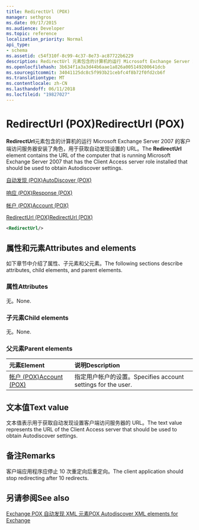 ```yaml
---
title: RedirectUrl (POX)
manager: sethgros
ms.date: 09/17/2015
ms.audience: Developer
ms.topic: reference
localization_priority: Normal
api_type:
- schema
ms.assetid: c54f310f-8c99-4c37-8e73-ac87722b6229
description: RedirectUrl 元素包含的计算机的运行 Microsoft Exchange Server 2007 的客户端访问服务器安装了角色，用于获取自动发现设置的 URL。
ms.openlocfilehash: 3b634f1a3a3d44b6aae1a826a005149200641dcb
ms.sourcegitcommit: 34041125dc8c5f993b21cebfc4f8b72f0fd2cb6f
ms.translationtype: MT
ms.contentlocale: zh-CN
ms.lasthandoff: 06/11/2018
ms.locfileid: "19827027"
---
```

# <a name="redirecturl-pox"></a><span data-ttu-id="371f1-103">RedirectUrl (POX)</span><span class="sxs-lookup"><span data-stu-id="371f1-103">RedirectUrl (POX)</span></span>

<span data-ttu-id="371f1-104">**RedirectUrl**元素包含的计算机的运行 Microsoft Exchange Server 2007 的客户端访问服务器安装了角色，用于获取自动发现设置的 URL。</span><span class="sxs-lookup"><span data-stu-id="371f1-104">The **RedirectUrl** element contains the URL of the computer that is running Microsoft Exchange Server 2007 that has the Client Access server role installed that should be used to obtain Autodiscover settings.</span></span> 
  
[<span data-ttu-id="371f1-105">自动发现 (POX)</span><span class="sxs-lookup"><span data-stu-id="371f1-105">AutoDiscover (POX)</span></span>](autodiscover-pox.md)
  
[<span data-ttu-id="371f1-106">响应 (POX)</span><span class="sxs-lookup"><span data-stu-id="371f1-106">Response (POX)</span></span>](response-pox.md)
  
[<span data-ttu-id="371f1-107">帐户 (POX)</span><span class="sxs-lookup"><span data-stu-id="371f1-107">Account (POX)</span></span>](account-pox.md)
  
[<span data-ttu-id="371f1-108">RedirectUrl (POX)</span><span class="sxs-lookup"><span data-stu-id="371f1-108">RedirectUrl (POX)</span></span>](redirecturl-pox.md)
  
```xml
<RedirectUrl/>
```

## <a name="attributes-and-elements"></a><span data-ttu-id="371f1-109">属性和元素</span><span class="sxs-lookup"><span data-stu-id="371f1-109">Attributes and elements</span></span>

<span data-ttu-id="371f1-110">如下章节中介绍了属性、子元素和父元素。</span><span class="sxs-lookup"><span data-stu-id="371f1-110">The following sections describe attributes, child elements, and parent elements.</span></span>
  
### <a name="attributes"></a><span data-ttu-id="371f1-111">属性</span><span class="sxs-lookup"><span data-stu-id="371f1-111">Attributes</span></span>

<span data-ttu-id="371f1-112">无。</span><span class="sxs-lookup"><span data-stu-id="371f1-112">None.</span></span>
  
### <a name="child-elements"></a><span data-ttu-id="371f1-113">子元素</span><span class="sxs-lookup"><span data-stu-id="371f1-113">Child elements</span></span>

<span data-ttu-id="371f1-114">无。</span><span class="sxs-lookup"><span data-stu-id="371f1-114">None.</span></span>
  
### <a name="parent-elements"></a><span data-ttu-id="371f1-115">父元素</span><span class="sxs-lookup"><span data-stu-id="371f1-115">Parent elements</span></span>

|<span data-ttu-id="371f1-116">**元素**</span><span class="sxs-lookup"><span data-stu-id="371f1-116">**Element**</span></span>|<span data-ttu-id="371f1-117">**说明**</span><span class="sxs-lookup"><span data-stu-id="371f1-117">**Description**</span></span>|
|:-----|:-----|
|[<span data-ttu-id="371f1-118">帐户 (POX)</span><span class="sxs-lookup"><span data-stu-id="371f1-118">Account (POX)</span></span>](account-pox.md) <br/> |<span data-ttu-id="371f1-119">指定用户帐户的设置。</span><span class="sxs-lookup"><span data-stu-id="371f1-119">Specifies account settings for the user.</span></span>  <br/> |
   
## <a name="text-value"></a><span data-ttu-id="371f1-120">文本值</span><span class="sxs-lookup"><span data-stu-id="371f1-120">Text value</span></span>

<span data-ttu-id="371f1-121">文本值表示用于获取自动发现设置客户端访问服务器的 URL。</span><span class="sxs-lookup"><span data-stu-id="371f1-121">The text value represents the URL of the Client Access server that should be used to obtain Autodiscover settings.</span></span>
  
## <a name="remarks"></a><span data-ttu-id="371f1-122">备注</span><span class="sxs-lookup"><span data-stu-id="371f1-122">Remarks</span></span>

<span data-ttu-id="371f1-123">客户端应用程序应停止 10 次重定向后重定向。</span><span class="sxs-lookup"><span data-stu-id="371f1-123">The client application should stop redirecting after 10 redirects.</span></span>
  
## <a name="see-also"></a><span data-ttu-id="371f1-124">另请参阅</span><span class="sxs-lookup"><span data-stu-id="371f1-124">See also</span></span>



[<span data-ttu-id="371f1-125">Exchange POX 自动发现 XML 元素</span><span class="sxs-lookup"><span data-stu-id="371f1-125">POX Autodiscover XML elements for Exchange</span></span>](pox-autodiscover-xml-elements-for-exchange.md)

